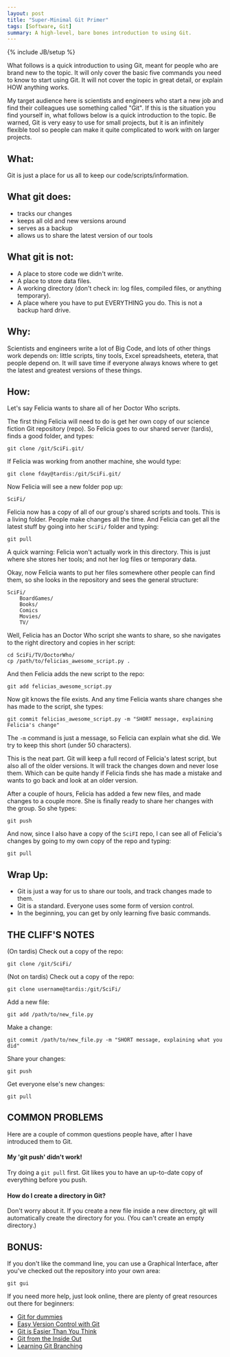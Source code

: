 ```yaml
---
layout: post
title: "Super-Minimal Git Primer"
tags: [Software, Git]
summary: A high-level, bare bones introduction to using Git.
---
```

{% include JB/setup %}

What follows is a quick introduction to using Git, meant for people who are brand new to the topic. It will only cover the basic five commands you need to know to start using Git. It will not cover the topic in great detail, or explain HOW anything works.

My target audience here is scientists and engineers who start a new job and find their colleagues use something called "Git". If this is the situation you find yourself in, what follows below is a quick introduction to the topic. Be warned, Git is very easy to use for small projects, but it is an infinitely flexible tool so people can make it quite complicated to work with on larger projects.


## What:

Git is just a place for us all to keep our code/scripts/information.

## What git does:

* tracks our changes
* keeps all old and new versions around
* serves as a backup
* allows us to share the latest version of our tools

## What git is not:

* A place to store code we didn't write.
* A place to store data files.
* A working directory (don't check in: log files, compiled files, or anything temporary).
* A place where you have to put EVERYTHING you do. This is not a backup hard drive.

## Why:

Scientists and engineers write a lot of Big Code, and lots of other things work depends on: little scripts, tiny tools, Excel spreadsheets, etetera, that people depend on. It will save time if everyone always knows where to get the latest and greatest versions of these things.

## How:

Let's say Felicia wants to share all of her Doctor Who scripts.

The first thing Felicia will need to do is get her own copy of our science fiction Git repository (repo). So Felicia goes to our shared server (tardis), finds a good folder, and types:

    git clone /git/SciFi.git/

If Felicia was working from another machine, she would type:

    git clone fday@tardis:/git/SciFi.git/

Now Felicia will see a new folder pop up:

    SciFi/

Felicia now has a copy of all of our group's shared scripts and tools. This is a living folder. People make changes all the time. And Felicia can get all the latest stuff by going into her `SciFi/` folder and typing:

    git pull

A quick warning: Felicia won't actually work in this directory. This is just where she stores her tools; and not her log files or temporary data.

Okay, now Felicia wants to put her files somewhere other people can find them, so she looks in the repository and sees the general structure:

    SciFi/
        BoardGames/
        Books/
        Comics
        Movies/
        TV/

Well, Felicia has an Doctor Who script she wants to share, so she navigates to the right directory and copies in her script:

    cd SciFi/TV/DoctorWho/
    cp /path/to/felicias_awesome_script.py .

And then Felicia adds the new script to the repo:

    git add felicias_awesome_script.py

Now git knows the file exists. And any time Felicia wants share changes she has made to the script, she types:

    git commit felicias_awesome_script.py -m "SHORT message, explaining Felicia's change"

The `-m` command is just a message, so Felicia can explain what she did. We try to keep this short (under 50 characters).

This is the neat part. Git will keep a full record of Felicia's latest script, but also all of the older versions. It will track the changes down and never lose them. Which can be quite handy if Felicia finds she has made a mistake and wants to go back and look at an older version.

After a couple of hours, Felicia has added a few new files, and made changes to a couple more. She is finally ready to share her changes with the group. So she types:

    git push

And now, since I also have a copy of the `SciFI` repo, I can see all of Felicia's changes by going to my own copy of the repo and typing:

    git pull


## Wrap Up:

* Git is just a way for us to share our tools, and track changes made to them.
* Git is a standard. Everyone uses some form of version control.
* In the beginning, you can get by only learning five basic commands.


## THE CLIFF'S NOTES

(On tardis) Check out a copy of the repo:

    git clone /git/SciFi/

(Not on tardis) Check out a copy of the repo:

    git clone username@tardis:/git/SciFi/

Add a new file:

    git add /path/to/new_file.py

Make a change:

    git commit /path/to/new_file.py -m "SHORT message, explaining what you did"

Share your changes:

    git push

Get everyone else's new changes:

    git pull


## COMMON PROBLEMS

Here are a couple of common questions people have, after I have introduced them to Git.

#### My 'git push' didn't work!

Try doing a `git pull` first. Git likes you to have an up-to-date copy of everything before you push.

#### How do I create a directory in Git?

Don't worry about it. If you create a new file inside a new directory, git will automatically create the directory for you. (You can't create an empty directory.)


## BONUS:

If you don't like the command line, you can use a Graphical Interface, after you've checked
out the repository into your own area:

    git gui

If you need more help, just look online, there are plenty of great resources out there for beginners:

* [Git for dummies](http://wiki.freegeek.org/index.php/Git_for_dummies)
* [Easy Version Control with Git](http://code.tutsplus.com/tutorials/easy-version-control-with-git--net-7449)
* [Git is Easier Than You Think](http://nfarina.com/post/9868516270/git-is-simpler)
* [Git from the Inside Out](https://codewords.recurse.com/issues/two/git-from-the-inside-out)
* [Learning Git Branching](http://learngitbranching.js.org/)
